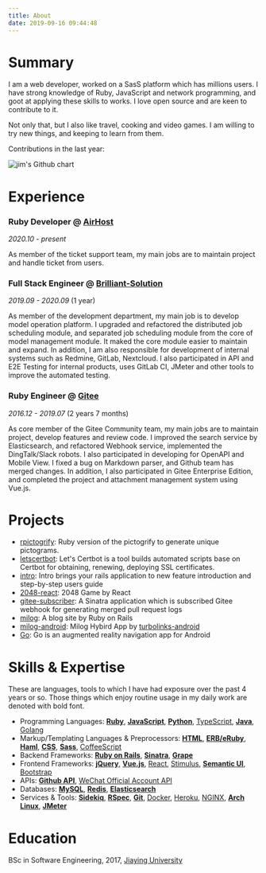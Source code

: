 ```yaml
---
title: About
date: 2019-09-16 09:44:48
---
```


# Summary

I am a web developer, worked on a SasS platform which has millions users. I have strong knowledge of Ruby, JavaScript and network programming, and goot at applying these skills to works. I love open source and are keen to contribute to it.

Not only that, but I also like travel, cooking and video games. I am willing to try new things, and keeping to learn from them.

Contributions in the last year:

![jim's Github chart](https://ghchart.rshah.org/jinhucheung)

# Experience

### Ruby Developer @ [AirHost](https://cloud.airhost.co/)

*2020.10 - present*

As member of the ticket support team, my main jobs are to maintain project and handle ticket from users.

### Full Stack Engineer @ [Brilliant-Solution](http://www.brilliant-solution.com/)

*2019.09 - 2020.09* (1 year)

As member of the development department, my main job is to develop model operation platform. I upgraded and refactored the distributed job scheduling module, and separated job scheduling module from the core of model management module. It maked the core module easier to maintain and expand. In addition, I am also responsible for development of internal systems such as Redmine, GitLab, Nextcloud. I also participated in API and E2E Testing for internal products, uses GitLab CI, JMeter and other tools to improve the automated testing.

### Ruby Engineer @ [Gitee](https://gitee.com)

*2016.12 - 2019.07* (2 years 7 months)

As core member of the Gitee Community team, my main jobs are to maintain project, develop features and review code. I improved the search service by Elasticsearch, and refactored Webhook service, implemented the DingTalk/Slack robots. I also participated in developing for OpenAPI and Mobile View. I fixed a bug on Markdown parser, and Github team has merged changes. In addition, I also participated in Gitee Enterprise Edition, and completed the project and attachment management system using Vue.js.

# Projects

- [rpictogrify](https://github.com/jinhucheung/rpictogrify): Ruby version of the pictogrify to generate unique pictograms.
- [letscertbot](https://github.com/jinhucheung/letscertbot): Let's Certbot is a tool builds automated scripts base on Certbot for obtaining, renewing, deploying SSL certificates.
- [intro](https://github.com/jinhucheung/intro): Intro brings your rails application to new feature introduction and step-by-step users guide
- [2048-react](https://github.com/jinhucheung/2048-react): 2048 Game by React
- [gitee-subscriber](https://github.com/jinhucheung/gitee-subscriber): A Sinatra application which is subscribed Gitee webhook for generating merged pull request logs
- [milog](https://github.com/jinhucheung/milog): A blog site by Ruby on Rails
- [milog-android](https://github.com/jinhucheung/milog-android): Milog Hybird App by [turbolinks-android](https://github.com/turbolinks/turbolinks-android)
- [Go](https://github.com/jinhucheung/Go): Go is an augmented reality navigation app for Android

# Skills & Expertise

These are languages, tools to which I have had exposure over the past 4 years or so. Those things which enjoy routine usage in my daily work are denoted with bold font.

- Programming Languages: **[Ruby](https://www.ruby-lang.org)**, **[JavaScript](http://developer.mozilla.org/en/JavaScript)**, **[Python](https://www.python.org/)**, [TypeScript](https://www.typescriptlang.org/), **[Java](https://www.java.com)**, [Golang](https://golang.org/)
- Markup/Templating Languages & Preprocessors: **[HTML](https://en.wikipedia.org/wiki/HTML)**, **[ERB/eRuby](https://en.wikipedia.org/wiki/ERuby)**, **[Haml](http://haml.info/)**, **[CSS](http://www.w3.org/Style/CSS/Overview.en.html)**, **[Sass](http://sass-lang.com/)**, [CoffeeScript](https://coffeescript.org/)
- Backend Frameworks: **[Ruby on Rails](http://rubyonrails.org/)**, **[Sinatra](http://sinatrarb.com/)**, **[Grape](http://www.ruby-grape.org/)**
- Frontend Frameworks: **[jQuery](https://jquery.com/)**, **[Vue.js](https://vuejs.org/)**, [React](https://reactjs.org/), [Stimulus](https://stimulusjs.org/), **[Semantic UI](https://semantic-ui.com/)**, [Bootstrap](https://getbootstrap.com)
- APIs: **[Github API](https://developer.github.com/v3/)**, [WeChat Official Account API](https://mp.weixin.qq.com/)
- Databases: **[MySQL](http://mysql.com/)**, **[Redis](https://redis.io/)**, **[Elasticsearch](https://www.elastic.co/)**
- Services & Tools: **[Sidekiq](https://sidekiq.org/)**, **[RSpec](https://rspec.info/)**, **[Git](http://git-scm.com/)**, [Docker](https://www.docker.com/), [Heroku](https://www.heroku.com/), [NGINX](http://wiki.nginx.org/), **[Arch Linux](https://www.archlinux.org/)**, **[JMeter](https://jmeter.apache.org/)**

# Education

BSc in Software Engineering, 2017, [Jiaying University](http://www.jyu.edu.cn/)